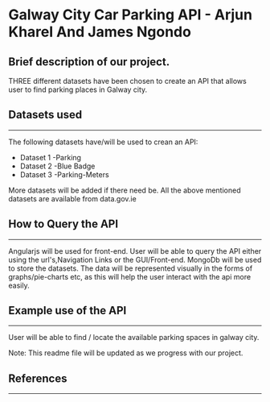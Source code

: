 
# Galway City Car Parking API - Arjun Kharel And James Ngondo
## Brief description of our project.
THREE different datasets have been chosen to create an API that allows user to find parking places in Galway city. 

## Datasets used
------------------
The  following datasets have/will be used to crean an API: 

* Dataset 1 -Parking 
* Dataset 2 -Blue Badge 
* Dataset 3 -Parking-Meters

More datasets will be added if there need be. 
All the above mentioned datasets are available from data.gov.ie

## How to Query the API
------------------------
Angularjs will be used for front-end. User will be able to query the API either using the url's,Navigation Links 
or the GUI/Front-end.
MongoDb will be used to store the datasets. 
The data will be represented visually in the forms of graphs/pie-charts etc, as this will help the user interact with the api 
more easily.

## Example use of the API
-------------------------
User will be able to find / locate the available parking spaces in galway city. 

Note: This readme file will be updated as we progress with our project.

## References
-------------------


